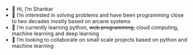 - 👋 Hi, I’m Shankar
- 👀 I’m interested in solving problems and have been programming close to two decades mostly based on arcane systems
- 🌱 I’m currently learning python, ~~web programming,~~ cloud computing, machine learning and deep learning
- 💞️ I’m looking to collaborate on small scale projects based on python and machine learning

<!---
codebyshankar/codebyshankar is a ✨ special ✨ repository because its `README.md` (this file) appears on your GitHub profile.
You can click the Preview link to take a look at your changes.
--->
